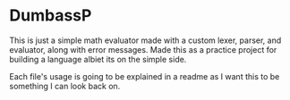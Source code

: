 # DumbassP

This is just a simple math evaluator made with a custom lexer, parser, and evaluator, along with error messages. Made this as a practice project for building a language albiet its on the simple side.

Each file's usage is going to be explained in a readme as I want this to be something I can look back on.
